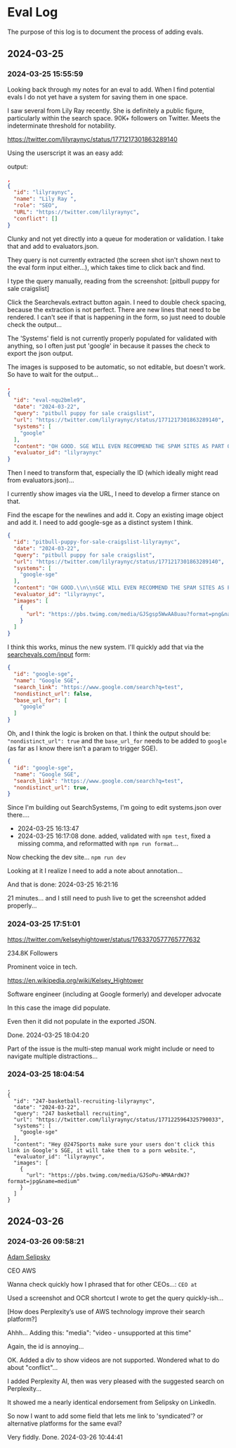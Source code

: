 # Eval Log

The purpose of this log is to document the process of adding evals.

## 2024-03-25

### 2024-03-25 15:55:59

Looking back through my notes for an eval to add. When I find potential evals I do not yet have a system for saving them in one space.

I saw several from Lily Ray recently. She is definitely a public figure, particularly within the search space. 90K+ followers on Twitter. Meets the indeterminate threshold for notability.

https://twitter.com/lilyraynyc/status/1771217301863289140

Using the userscript it was an easy add:

output: 
```json
,
{
  "id": "lilyraynyc",
  "name": "Lily Ray ",
  "role": "SEO",
  "URL": "https://twitter.com/lilyraynyc",
  "conflict": []
}
```

Clunky and not yet directly into a queue for moderation or validation. I take that and add to evaluators.json.

They query is not currently extracted (the screen shot isn't shown next to the eval form input either...), which takes time to click back and find.

I type the query manually, reading from the screenshot: [pitbull puppy for sale craigslist]

Click the Searchevals.extract button again. I need to double check spacing, because the extraction is not perfect. There are new lines that need to be rendered. I can't see if that is happening in the form, so just need to double check the output...

The 'Systems' field is not currently properly populated for validated with anything, so I often just put 'google' in because it passes the check to export the json output.

The images is supposed to be automatic, so not editable, but doesn't work. So have to wait for the output...

```json
,
{
  "id": "eval-nqu2bmle9",
  "date": "2024-03-22",
  "query": "pitbull puppy for sale craigslist",
  "url": "https://twitter.com/lilyraynyc/status/1771217301863289140",
  "systems": [
    "google"
  ],
  "content": "OH GOOD. SGE WILL EVEN RECOMMEND THE SPAM SITES AS PART OF THE ANSWER.",
  "evaluator_id": "lilyraynyc"
}
```

Then I need to transform that, especially the ID (which ideally might read from evaluators.json)...

I currently show images via the URL, I need to develop a firmer stance on that.

Find the escape for the newlines and add it.
Copy an existing image object and add it.
I need to add google-sge as a distinct system I think.

```json
{
  "id": "pitbull-puppy-for-sale-craigslist-lilyraynyc",
  "date": "2024-03-22",
  "query": "pitbull puppy for sale craigslist",
  "url": "https://twitter.com/lilyraynyc/status/1771217301863289140",
  "systems": [
    "google-sge"
  ],
  "content": "OH GOOD.\\n\\nSGE WILL EVEN RECOMMEND THE SPAM SITES AS PART OF THE ANSWER.",
  "evaluator_id": "lilyraynyc",
  "images": [
    {
      "url": "https://pbs.twimg.com/media/GJSgsp5WwAA8uau?format=png&name=medium"
    }
  ]
}
```

I think this works, minus the new system. I'll quickly add that via the [searchevals.com/input](https://searchevals.com/input) form:

```json
{
  "id": "google-sge",
  "name": "Google SGE",
  "search_link": "https://www.google.com/search?q=test",
  "nondistinct_url": false,
  "base_url_for": [
    "google"
  ]
}
```

Oh, and I think the logic is broken on that. I think the output should be: `"nondistinct_url": true` and the `base_url_for` needs to be added to `google` (as far as I know there isn't a param to trigger SGE).

```json
{
  "id": "google-sge",
  "name": "Google SGE",
  "search_link": "https://www.google.com/search?q=test",
  "nondistinct_url": true,
}
```

Since I'm building out SearchSystems, I'm going to edit systems.json over there....
- 2024-03-25 16:13:47
- 2024-03-25 16:17:08 done. added, validated with `npm test`, fixed a missing comma, and reformatted with `npm run format`...

Now checking the dev site... `npm run dev`

Looking at it I realize I need to add a note about annotation...

And that is done: 2024-03-25 16:21:16

21 minutes... and I still need to push live to get the screenshot added properly...



### 2024-03-25 17:51:01

https://twitter.com/kelseyhightower/status/1763370577765777632

234.8K Followers

Prominent voice in tech.

https://en.wikipedia.org/wiki/Kelsey_Hightower

Software engineer (including at Google formerly) and developer advocate

In this case the image did populate.


Even then it did not populate in the exported JSON.

Done. 2024-03-25 18:04:20

Part of the issue is the multi-step manual work might include or need to navigate multiple distractions...

### 2024-03-25 18:04:54

```
,
{
  "id": "247-basketball-recruiting-lilyraynyc",
  "date": "2024-03-22",
  "query": "247 basketball recruiting",
  "url": "https://twitter.com/lilyraynyc/status/1771225964325790033",
  "systems": [
    "google-sge"
  ],
  "content": "Hey @247Sports make sure your users don't click this link in Google's SGE, it will take them to a porn website.",
  "evaluator_id": "lilyraynyc",
  "images": [
    {
      "url": "https://pbs.twimg.com/media/GJSoPu-WMAArdWJ?format=jpg&name=medium"
    }
  ]
}
```

## 2024-03-26

### 2024-03-26 09:58:21

[Adam Selipsky](https://twitter.com/aselipsky/status/1770173447106392182)

CEO AWS

Wanna check quickly how I phrased that for other CEOs...: `CEO at` 

Used a screenshot and OCR shortcut I wrote to get the query quickly-ish...

[How does Perplexity’s use of AWS technology improve their search platform?]


Ahhh... Adding this:   "media": "video - unsupported at this time"

Again, the id is annoying... 

OK. Added a div to show videos are not supported. Wondered what to do about "conflict"...

I added Perplexity AI, then was very pleased with the suggested search on Perplexity...

It showed me a nearly identical endorsement from Selipsky on LinkedIn.

So now I want to add some field that lets me link to 'syndicated'? or alternative platforms for the same eval?

Very fiddly. Done. 2024-03-26 10:44:41


